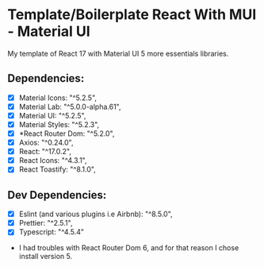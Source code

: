 # Template/Boilerplate React With MUI - Material UI

My template of React 17 with Material UI 5 more essentials libraries.

## Dependencies:

- [x] Material Icons: "^5.2.5",
- [x] Material Lab: "^5.0.0-alpha.61",
- [x] Material UI: "^5.2.5",
- [x] Material Styles: "^5.2.3",
- [x] *React Router Dom: "^5.2.0",
- [x] Axios: "^0.24.0",
- [x] React: "^17.0.2",
- [x] React Icons: "^4.3.1",
- [x] React Toastify: "^8.1.0",

## Dev Dependencies:

- [x] Eslint (and various plugins i.e Airbnb): "^8.5.0",
- [x] Prettier: "^2.5.1",
- [x] Typescript: "^4.5.4"

* I had troubles with React Router Dom 6, and for that reason I chose install version 5.
